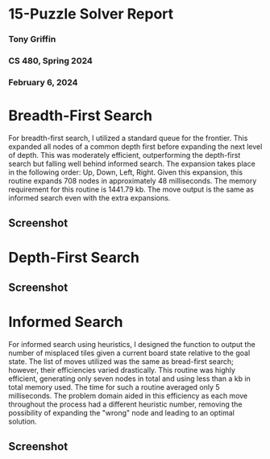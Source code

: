 # 15-Puzzle Solver Report
### Tony Griffin
### CS 480, Spring 2024
### February 6, 2024

# Breadth-First Search
For breadth-first search, I utilized a standard queue for the frontier.
This expanded all nodes of a common depth first before expanding the next level
of depth. This was moderately efficient, outperforming the depth-first
search but falling well behind informed search. The expansion takes place
in the following order: Up, Down, Left, Right. Given this expansion,
this routine expands 708 nodes in approximately 48 milliseconds. The
memory requirement for this routine is 1441.79 kb. The move output is the
same as informed search even with the extra expansions.

## Screenshot

# Depth-First Search

## Screenshot

# Informed Search
For informed search using heuristics, I designed the function to output the
number of misplaced tiles given a current board state relative to the goal
state. The list of moves utilized was the same as bread-first search; however,
their efficiencies varied drastically. This routine was highly efficient,
generating only seven nodes in total and using less than a kb in total
memory used. The time for such a routine averaged only 5 milliseconds.
The problem domain aided in this efficiency as each move throughout the
process had a different heuristic number, removing the possibility of
expanding the "wrong" node and leading to an optimal solution.

## Screenshot

